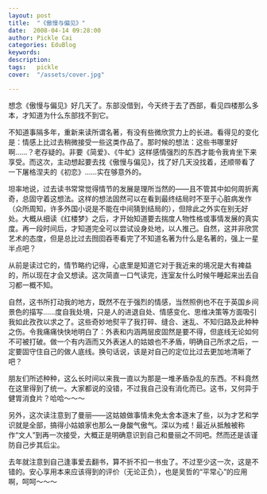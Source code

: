 ```yaml
---
layout: post  
title:  "《傲慢与偏见》"
date:  2008-04-14 09:28:00
author: Pickle Cai  
categories: EduBlog  
keywords: 
description:   
tags:	pickle   
cover:  "/assets/cover.jpg"  

---
```


想念《傲慢与偏见》好几天了。东部没借到，今天终于去了西部，看见四楼那么多本，才知道为什么东部找不到它。



不知道事隔多年，重新来读所谓名著，有没有些微欣赏力上的长进。看得见的变化是：情感上比过去稍微接受一些这类作品了。那时候的想法：这些书哪里好啊……？老存疑的。非要《简爱》、《牛虻》这样感情强烈的东西才能令我肯坐下来享受。而这次，主动想起要去找《傲慢与偏见》，找了好几天没找着，还顺带看了一下屠格涅夫的《初恋》……实在够意外的。



坦率地说，过去读书常常觉得情节的发展是理所当然的——且不管其中如何周折离奇，总固守着这想法。这样的想法固然可以在看到最终结局时不至于心脏病发作（众所周知，许多外国小说是不能在中间猜到结局的），但除此之外实在别无好处。大概从细读《红楼梦》之后，才开始知道要去揣度人物性格或事情发展的真实度。再一段时间后，才知道完全可以尝试设身处地，以人推己。自然，这并非欣赏艺术的态度，但是总比过去囫囵吞枣看完了不知道名著为什么是名著的，强上一星半点吧？



从前是读过它的，情节略约记得，心底里是知道它对于我近来的境况是大有裨益的，所以现在才会又想读。这次简直一口气读完，连室友什么时候午睡起来出去自习都一概不知。



自然，这书所打动我的地方，既然不在于强烈的情感，当然照例也不在于英国乡间景色的描写……度自我处境，只是人的进退自处、情感变化、思维决策等方面吸引我如此孜孜以求之了。这些奇妙地熨平了我打碎、缝合、迷乱、不知归路及此种种之伤。令我痛痛快快地明白了：外表和内涵两层皮固然是要不得，但底线无论如何不可被打破。做一个有内涵而又外表迷人的姑娘也不矛盾，明确自己所求之后，一定要固守住自己的做人底线。换句话说，该是对自己的定位比过去更加地清晰了吧？



朋友们所述种种，这么长时间以来我一直以为那是一堆矛盾杂乱的东西。不料竟然在这里得到了统一。大家都说的没错，不过我自己没有消化而已。这书，又何异于健胃消食片？哈哈～～～



另外，这次读注意到了曼丽——这姑娘做事情未免太舍本逐末了些，以为才艺和学识就是全部，搞得小姑娘家也那么一身酸气傲气。深以为戒！最近从抵触被称作“文人”到再一次接受，大概正是明确意识到自己和曼丽之不同吧。然而还是该谨防自己步其后尘。



去年就注意到自己逢事爱去翻书，算不折不扣一书虫了。不过至少这一次，这是不错的。安心享用本来应该得到的评价（无论正负），也是吴哲的“平常心”的应用啊，呵呵～～～



		    
